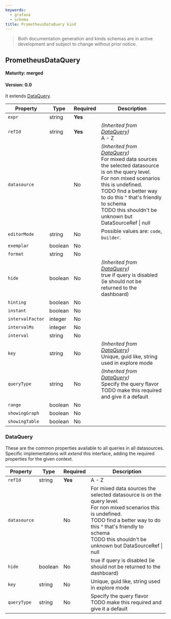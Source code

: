 ```yaml
---
keywords:
  - grafana
  - schema
title: PrometheusDataQuery kind
---
```

> Both documentation generation and kinds schemas are in active development and subject to change without prior notice.

## PrometheusDataQuery

#### Maturity: merged
#### Version: 0.0



It extends [DataQuery](#dataquery).

| Property         | Type    | Required | Description                                                                                                                                                                                                                                                                                            |
|------------------|---------|----------|--------------------------------------------------------------------------------------------------------------------------------------------------------------------------------------------------------------------------------------------------------------------------------------------------------|
| `expr`           | string  | **Yes**  |                                                                                                                                                                                                                                                                                                        |
| `refId`          | string  | **Yes**  | *(Inherited from [DataQuery](#dataquery))*<br/>A - Z                                                                                                                                                                                                                                                   |
| `datasource`     |         | No       | *(Inherited from [DataQuery](#dataquery))*<br/>For mixed data sources the selected datasource is on the query level.<br/>For non mixed scenarios this is undefined.<br/>TODO find a better way to do this ^ that's friendly to schema<br/>TODO this shouldn't be unknown but DataSourceRef &#124; null |
| `editorMode`     | string  | No       | Possible values are: `code`, `builder`.                                                                                                                                                                                                                                                                |
| `exemplar`       | boolean | No       |                                                                                                                                                                                                                                                                                                        |
| `format`         | string  | No       |                                                                                                                                                                                                                                                                                                        |
| `hide`           | boolean | No       | *(Inherited from [DataQuery](#dataquery))*<br/>true if query is disabled (ie should not be returned to the dashboard)                                                                                                                                                                                  |
| `hinting`        | boolean | No       |                                                                                                                                                                                                                                                                                                        |
| `instant`        | boolean | No       |                                                                                                                                                                                                                                                                                                        |
| `intervalFactor` | integer | No       |                                                                                                                                                                                                                                                                                                        |
| `intervalMs`     | integer | No       |                                                                                                                                                                                                                                                                                                        |
| `interval`       | string  | No       |                                                                                                                                                                                                                                                                                                        |
| `key`            | string  | No       | *(Inherited from [DataQuery](#dataquery))*<br/>Unique, guid like, string used in explore mode                                                                                                                                                                                                          |
| `queryType`      | string  | No       | *(Inherited from [DataQuery](#dataquery))*<br/>Specify the query flavor<br/>TODO make this required and give it a default                                                                                                                                                                              |
| `range`          | boolean | No       |                                                                                                                                                                                                                                                                                                        |
| `showingGraph`   | boolean | No       |                                                                                                                                                                                                                                                                                                        |
| `showingTable`   | boolean | No       |                                                                                                                                                                                                                                                                                                        |

### DataQuery

These are the common properties available to all queries in all datasources.
Specific implementations will *extend* this interface, adding the required
properties for the given context.

| Property     | Type    | Required | Description                                                                                                                                                                                                                                             |
|--------------|---------|----------|---------------------------------------------------------------------------------------------------------------------------------------------------------------------------------------------------------------------------------------------------------|
| `refId`      | string  | **Yes**  | A - Z                                                                                                                                                                                                                                                   |
| `datasource` |         | No       | For mixed data sources the selected datasource is on the query level.<br/>For non mixed scenarios this is undefined.<br/>TODO find a better way to do this ^ that's friendly to schema<br/>TODO this shouldn't be unknown but DataSourceRef &#124; null |
| `hide`       | boolean | No       | true if query is disabled (ie should not be returned to the dashboard)                                                                                                                                                                                  |
| `key`        | string  | No       | Unique, guid like, string used in explore mode                                                                                                                                                                                                          |
| `queryType`  | string  | No       | Specify the query flavor<br/>TODO make this required and give it a default                                                                                                                                                                              |


